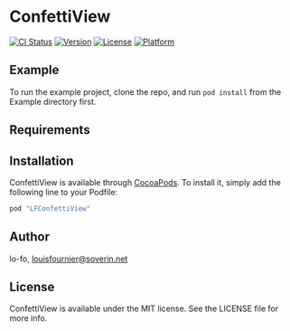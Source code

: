 # ConfettiView

[![CI Status](http://img.shields.io/travis/lo-fo/ConfettiView.svg?style=flat)](https://travis-ci.org/lo-fo/LFConfettiView)
[![Version](https://img.shields.io/cocoapods/v/ConfettiView.svg?style=flat)](http://cocoapods.org/pods/LFConfettiView)
[![License](https://img.shields.io/cocoapods/l/ConfettiView.svg?style=flat)](http://cocoapods.org/pods/LFConfettiView)
[![Platform](https://img.shields.io/cocoapods/p/ConfettiView.svg?style=flat)](http://cocoapods.org/pods/LFConfettiView)

## Example

To run the example project, clone the repo, and run `pod install` from the Example directory first.

## Requirements

## Installation

ConfettiView is available through [CocoaPods](http://cocoapods.org). To install
it, simply add the following line to your Podfile:

```ruby
pod "LFConfettiView"
```

## Author

lo-fo, louisfournier@soverin.net

## License

ConfettiView is available under the MIT license. See the LICENSE file for more info.
